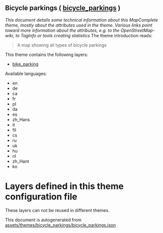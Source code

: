 [//]: # (WARNING: this file is automatically generated. Please find the sources at the bottom and edit those sources)

## Bicycle parkings ( [bicycle_parkings](https://mapcomplete.org/bicycle_parkings) )
_This document details some technical information about this MapComplete theme, mostly about the attributes used in the theme. Various links point toward more information about the attributes, e.g. to the OpenStreetMap-wiki, to TagInfo or tools creating statistics_
The theme introduction reads:

> A map showing all types of bicycle parkings

This theme contains the following layers:

 - [bike_parking](../Layers/bike_parking.md)

Available languages:

 - en
 - de
 - ca
 - fr
 - pl
 - da
 - es
 - zh_Hans
 - it
 - fil
 - cs
 - ru
 - uk
 - hu
 - nl
 - zh_Hant
 - ko

# Layers defined in this theme configuration file
These layers can not be reused in different themes.


This document is autogenerated from [assets/themes/bicycle_parkings/bicycle_parkings.json](https://source.mapcomplete.org/MapComplete/MapComplete/src/branch/develop/assets/themes/bicycle_parkings/bicycle_parkings.json)
